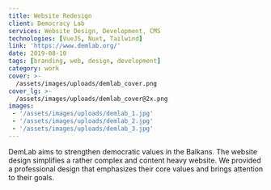 ```yaml
---
title: Website Redesign
client: Democracy Lab
services: Website Design, Development, CMS
technologies: [VueJS, Nuxt, Tailwind]
link: 'https://www.demlab.org/'
date: 2019-08-10
tags: [branding, web, design, development]
category: work
cover: >-
  /assets/images/uploads/demlab_cover.png
cover_lg: >-
  /assets/images/uploads/demlab_cover@2x.png
images:
 - '/assets/images/uploads/demlab_1.jpg'
 - '/assets/images/uploads/demlab_2.jpg'
 - '/assets/images/uploads/demlab_3.jpg'
---
```


DemLab aims to strengthen democratic values in the Balkans. The website design simplifies a rather complex and content heavy website. We provided a professional design that emphasizes their core values and brings attention to their goals.
